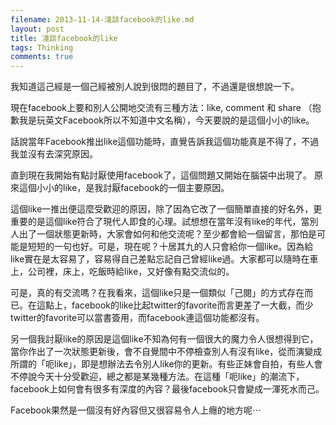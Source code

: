```yaml
---
filename: 2013-11-14-淺談facebook的like.md
layout: post
title: 淺談facebook的like
tags: Thinking
comments: true
---
```

我知道這己經是一個己經被別人說到很悶的題目了，不過還是很想說一下。

現在facebook上要和別人公開地交流有三種方法：like, comment 和 share （抱歉我是玩英文Facebook所以不知道中文名稱），今天要說的是這個小小的like。

話說當年Facebook推出like這個功能時，直覺告訴我這個功能真是不得了，不過我並沒有去深究原因。

直到現在我開始有點討厭使用facebook了，這個問題又開始在腦袋中出現了。
原來這個小小的like，是我討厭facebook的一個主要原因。

這個like一推出便這麼受歡迎的原因，除了因為它改了一個簡單直接的好名外，更重要的是這個like符合了現代人即食的心理。試想想在當年沒有like的年代，當別人出了一個狀態更新時，大家會如何和他交流呢？至少都會給一個留言，那怕是可能是短短的一句也好。可是，現在呢？十居其九的人只會給你一個like。因為給like實在是太容易了，容易得自己差點忘記自己曾經like過。大家都可以隨時在車上，公司裡，床上，吃飯時給like，又好像有點交流似的。

可是，真的有交流嗎？在我看來，這個like只是一個類似「己閱」的方式存在而已。在這點上，facebook的like比起twitter的favorite而言更差了一大截，而少twitter的favorite可以當書簽用，而facebook連這個功能都沒有。

另一個我討厭like的原因是這個like不知為何有一個很大的魔力令人很想得到它，當你作出了一次狀態更新後，會不自覺間中不停檢查別人有沒有like，從而演變成所謂的「呃like」，即是想辦法去令別人like你的更新。有些正妹會自拍，有些人會不停說今天十分受歡迎，總之都是某幾種方法。在這種「呃like」的潮流下，facebook上如何會有很多有深度的內容？最後facebook只會變成一渾死水而己。

Facebook果然是一個沒有好內容但又很容易令人上癮的地方呢⋯

